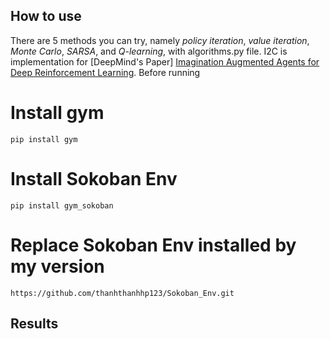 ## How to use

There are 5 methods you can try, namely *policy iteration*, *value iteration*, *Monte Carlo*, *SARSA*, and *Q-learning*, with algorithms.py file.
I2C is implementation for [DeepMind's Paper] [Imagination Augmented Agents for Deep Reinforcement Learning](https://arxiv.org/pdf/1707.06203.pdf). 
Before running
# Install gym
```
pip install gym
```

# Install Sokoban Env
```
pip install gym_sokoban
```
# Replace Sokoban Env installed by my version
```
https://github.com/thanhthanhhp123/Sokoban_Env.git
```
## Results


